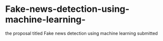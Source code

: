 # Fake-news-detection-using-machine-learning-
the proposal titled Fake news detection using machine learning submitted 
